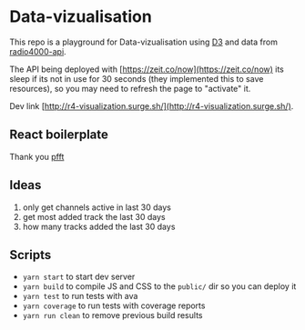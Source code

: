 # Data-vizualisation

This repo is a playground for Data-vizualisation using [D3](https://github.com/d3) and data from [radio4000-api](https://github.com/Internet4000/radio4000-api-docs).

The API being deployed with [https://zeit.co/now](https://zeit.co/now) its sleep if its not in use for 30 seconds (they implemented this to save resources), so you may need to refresh the page to "activate" it.

Dev link [http://r4-visualization.surge.sh/](http://r4-visualization.surge.sh/).

## React boilerplate

Thank you [pfft](https://github.com/jfalxa/pfft)

## Ideas

1. only get channels active in last 30 days
2. get most added track the last 30 days
3. how many tracks added the last 30 days

## Scripts

- `yarn start` to start dev server
- `yarn build` to compile JS and CSS to the `public/` dir so you can deploy it
- `yarn test` to run tests with ava
- `yarn coverage` to run tests with coverage reports
- `yarn run clean` to remove previous build results
